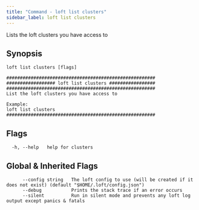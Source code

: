 ```yaml
---
title: "Command - loft list clusters"
sidebar_label: loft list clusters
---
```



Lists the loft clusters you have access to

## Synopsis


```
loft list clusters [flags]
```

```
#######################################################
################## loft list clusters #################
#######################################################
List the loft clusters you have access to

Example:
loft list clusters
#######################################################
```


## Flags

```
  -h, --help   help for clusters
```


## Global & Inherited Flags

```
      --config string   The loft config to use (will be created if it does not exist) (default "$HOME/.loft/config.json")
      --debug           Prints the stack trace if an error occurs
      --silent          Run in silent mode and prevents any loft log output except panics & fatals
```

